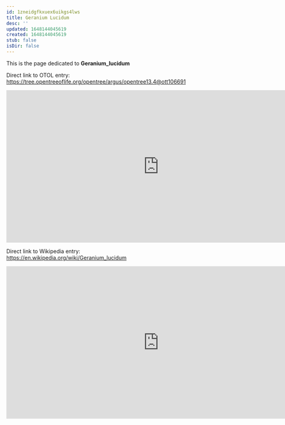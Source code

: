 ```yaml
---
id: 1zneidgfkxuex6uikgs4lws
title: Geranium Lucidum
desc: ''
updated: 1648144045619
created: 1648144045619
stub: false
isDir: false
---
```

This is the page dedicated to **Geranium_lucidum**


Direct link to OTOL entry: https://tree.opentreeoflife.org/opentree/argus/opentree13.4@ott106691



<html>
    <body>
    <iframe src="https://tree.opentreeoflife.org/opentree/argus/opentree13.4@ott106691"
    width="800" height="400" frameborder="0" allowfullscreen> </iframe>
    </body>
</html>
    


Direct link to Wikipedia entry: https://en.wikipedia.org/wiki/Geranium_lucidum



<html>
    <body>
    <iframe src="https://en.wikipedia.org/wiki/Geranium_lucidum"
    width="800" height="400" frameborder="0" allowfullscreen> </iframe>
    </body>
</html>
    
